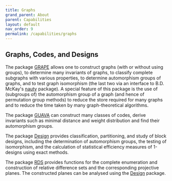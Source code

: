 ```yaml
---
title: Graphs
grand_parent: About
parent: Capabilities
layout: default
nav_order: 9
permalink: /capabilities/graphs
---
```

## Graphs, Codes, and Designs

The package
[GRAPE](https://gap-packages.github.io/grape) allows one
to construct graphs (with or without using  groups), to determine many
invariants of graphs, to  classify complete subgraphs with various
properties, to determine automorphism groups of graphs, and to test
graph isomorphism (the  last two via an interface to B.D. McKay's
[nauty](http://www.cs.sunysb.edu/~algorith/implement/nauty/implement.shtml) package).
A special feature of this package is the use of (subgroups of) the
automorphism group of a graph (and hence of permutation group methods)
to reduce the store required for many graphs and to reduce the time
taken by many graph-theoretical algorithms.

The package
[GUAVA](https://gap-packages.github.io/guava) can
construct many classes of codes, derive invariants such as minimal
distance and weight distribution and find their automorphism groups.
<!--
See also the online [coding theory](http://linearcodes.uni-bayreuth.de/) program.
-->

The  package
[Design](https://gap-packages.github.io/design)
provides classification, partitioning, and study of block designs,
including the determination of automorphism groups, the testing of
isomorphism, and the calculation of statistical efficiency measures
of 1-designs using exact methods.
<!--
(See also the stand-alone combinatorics program
[DISCRETA](http://www.mathe2.uni-bayreuth.de/discreta/),
which is freely available for research and educational use.)
-->

The package
[RDS](https://gap-packages.github.io/rds/)
provides functions for the complete enumeration and construction
of relative difference sets and the corresponding projective planes.
The constructed planes can be analysed using the
[Design](https://gap-packages.github.io/design) package.

